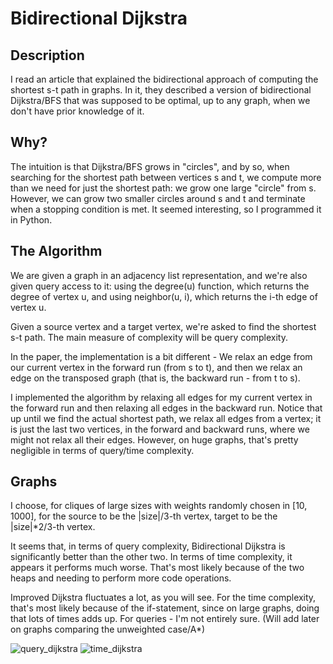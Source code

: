 # Bidirectional Dijkstra

## Description
I read an article that explained the bidirectional approach of computing the shortest s-t path in graphs.
In it, they described a version of bidirectional Dijkstra/BFS that was supposed to be optimal, up to any graph, when we don't have prior knowledge of it.

## Why?
The intuition is that Dijkstra/BFS grows in "circles", and by so, when searching for the shortest path between vertices s and t, we compute more than we need for just the shortest path: we grow one large "circle" from s. However, we can grow two smaller circles around s and t and terminate when a stopping condition is met.
It seemed interesting, so I programmed it in Python. 

## The Algorithm
We are given a graph in an adjacency list representation, and we're also given query access to it: using the degree(u) function, which returns the degree of vertex u, and using neighbor(u, i), which returns the i-th edge of vertex u.

Given a source vertex and a target vertex, we're asked to find the shortest s-t path. The main measure of complexity will be query complexity.

In the paper, the implementation is a bit different - We relax an edge from our current vertex in the forward run (from s to t), and then we relax an edge on the transposed graph (that is, the backward run - from t to s). 

I implemented the algorithm by relaxing all edges for my current vertex in the forward run and then relaxing all edges in the backward run. Notice that up until we find the actual shortest path, we relax all edges from a vertex; it is just the last two vertices, in the forward and backward runs, where we might not relax all their edges. However, on huge graphs, that's pretty negligible in terms of query/time complexity. 

## Graphs
I choose, for cliques of large sizes with weights randomly chosen in [10, 1000], for the source to be the |size|/3-th vertex, target to be the |size|*2/3-th vertex.

It seems that, in terms of query complexity, Bidirectional Dijkstra is significantly better than the other two. In terms of time complexity, it appears it performs much worse. That's most likely because of the two heaps and needing to perform more code operations. 

Improved Dijkstra fluctuates a lot, as you will see. For the time complexity, that's most likely because of the if-statement, since on large graphs, doing that lots of times adds up. For queries - I'm not entirely sure.
(Will add later on graphs comparing the unweighted case/A*)

![query_dijkstra](https://github.com/user-attachments/assets/becc96e6-6487-4082-abf7-9253fa19fd22)
![time_dijkstra](https://github.com/user-attachments/assets/e7ed0c0a-57b6-4516-abc6-5681a6ce885a)




